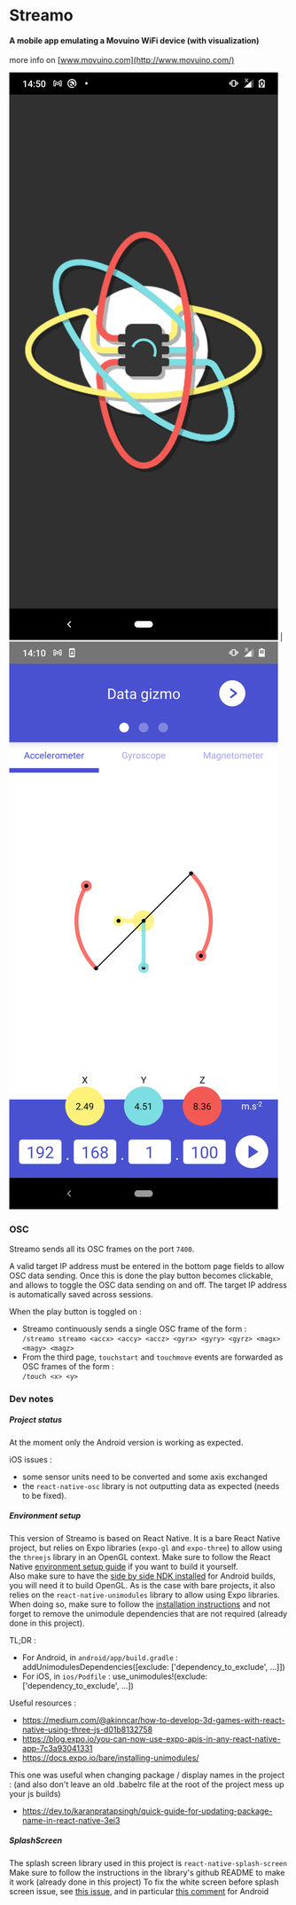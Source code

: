 # Streamo

#### A mobile app emulating a Movuino WiFi device (with visualization)

more info on [www.movuino.com](http://www.movuino.com/)


![](./resources/streamo-loader.png) | ![](./resources/streamo-page1.png)
<!--
<img style="display:inline-block;" src="./resources/streamo-loader.png" width="160" />
<img style="display:inline-block;"src="./resources/streamo-page1.png" width="160" />
<img style="display:inline-block;" src="./resources/streamo-page2.png" width="160" />
<img style="display:inline-block;" src="./resources/streamo-page3.png" width="160" />
-->

### OSC

Streamo sends all its OSC frames on the port `7400`.

A valid target IP address must be entered in the bottom page fields to allow OSC data sending.
Once this is done the play button becomes clickable, and allows to toggle the OSC data sending on and off.
The target IP address is automatically saved across sessions.

When the play button is toggled on :

* Streamo continuously sends a single OSC frame of the form :  
`/streamo streamo <accx> <accy> <accz> <gyrx> <gyry> <gyrz> <magx> <magy> <magz>`
* From the third page, `touchstart` and `touchmove` events are forwarded as OSC frames of the form :  
`/touch <x> <y>`

### Dev notes

##### Project status

At the moment only the Android version is working as expected.

iOS issues :

* some sensor units need to be converted and some axis exchanged
* the `react-native-osc` library is not outputting data as expected (needs to be fixed).

##### Environment setup

This version of Streamo is based on React Native.
It is a bare React Native project, but relies on Expo libraries (`expo-gl` and `expo-three`) to allow using the `threejs` library in an OpenGL context.
Make sure to follow the React Native [environment setup guide](https://reactnative.dev/docs/environment-setup) if you want to build it yourself.  
Also make sure to have the [side by side NDK installed](https://stackoverflow.com/a/61212237/3810717) for Android builds, you will need it to build OpenGL.
As is the case with bare projects, it also relies on the `react-native-unimodules` library to allow using Expo libraries.
When doing so, make sure to follow the [installation instructions](https://docs.expo.io/bare/installing-unimodules/) and not forget to remove the unimodule dependencies that are not required (already done in this project).

TL;DR :

- For Android, in `android/app/build.gradle` : addUnimodulesDependencies([exclude: ['dependency_to_exclude', ...]])
- For iOS, in `ios/Podfile` : use_unimodules!(exclude: ['dependency_to_exclude', ...])

Useful resources :

* https://medium.com/@akinncar/how-to-develop-3d-games-with-react-native-using-three-js-d01b8132758
* https://blog.expo.io/you-can-now-use-expo-apis-in-any-react-native-app-7c3a93041331
* https://docs.expo.io/bare/installing-unimodules/

This one was useful when changing package / display names in the project :
(and also don't leave an old .babelrc file at the root of the project mess up your js builds)

* https://dev.to/karanpratapsingh/quick-guide-for-updating-package-name-in-react-native-3ei3

##### SplashScreen

The splash screen library used in this project is `react-native-splash-screen`
Make sure to follow the instructions in the library's github README to make it work (already done in this project)
To fix the white screen before splash screen issue, see [this issue](https://github.com/crazycodeboy/react-native-splash-screen/issues/338#issue-389809278), and in particular [this comment](https://github.com/crazycodeboy/react-native-splash-screen/issues/338#issuecomment-447251703) for Android
